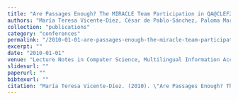 ```yaml
---
title: "Are Passages Enough? The MIRACLE Team Participation in QA@CLEF2009"
authors: "María Teresa Vicente-Díez, César de Pablo-Sánchez, Paloma Martínez, Julián Moreno-Schneider & Marta Garrote-Salazar"
collection: "publications"
category: "conferences"
permalink: "/2010-01-01-are-passages-enough-the-miracle-team-participation-in-qa-clef2009"
excerpt: ""
date: "2010-01-01"
venue: "Lecture Notes in Computer Science, Multilingual Information Access Evaluation Vol I. Text Retrieval Experiments, Springer-Velarg, ISBN: 978-3-642-157, Volumen: 6241, Páginas: 281-288, http://www.springer.com/computer/ai/book/978-3-642-15753-0"
slidesurl: ""
paperurl: ""
bibtexurl: ""
citation: "María Teresa Vicente-Díez. (2010). \"Are Passages Enough? The MIRACLE Team Participation in QA@CLEF2009.\" *Lecture Notes in Computer Science, Multilingual Information Access Evaluation Vol I. Text Retrieval Experiments, Springer-Velarg, ISBN: 978-3-642-157, Volumen: 6241, Páginas: 281-288, http://www.springer.com/computer/ai/book/978-3-642-15753-0*."
---
```


